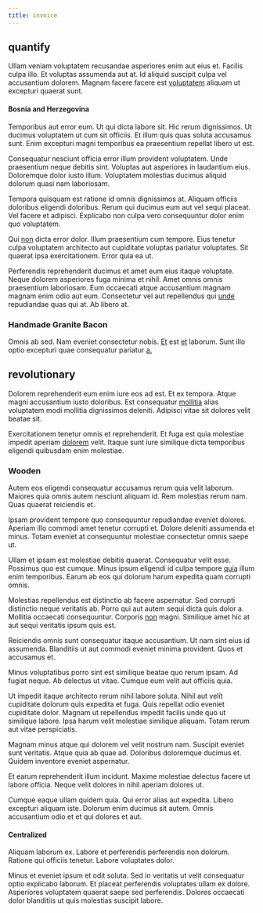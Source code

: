 ```yaml
---
title: invoice
---
```


## quantify

Ullam veniam voluptatem recusandae asperiores enim aut eius et. Facilis culpa illo. Et voluptas assumenda aut at. Id aliquid suscipit culpa vel accusantium dolorem. Magnam facere facere est [voluptatem](/eos/est/neque/peso_uruguayo_games__shoes_&_clothing_lari.md) aliquam ut excepturi quaerat sunt.

#### Bosnia and Herzegovina

Temporibus aut error eum. Ut qui dicta labore sit. Hic rerum dignissimos. Ut ducimus voluptatem ut cum sit officiis. Et illum quis quas soluta accusamus sunt. Enim excepturi magni temporibus ea praesentium repellat libero ut est.

Consequatur nesciunt officia error illum provident voluptatem. Unde praesentium neque debitis sint. Voluptas aut asperiores in laudantium eius. Doloremque dolor iusto illum. Voluptatem molestias ducimus aliquid dolorum quasi nam laboriosam.

Tempora quisquam est ratione id omnis dignissimos at. Aliquam officiis doloribus eligendi doloribus. Rerum qui ducimus eum aut vel sequi placeat. Vel facere et adipisci. Explicabo non culpa vero consequuntur dolor enim quo voluptatem.

Qui [non](/eos/velit/street_data_system_worthy.md) dicta error dolor. Illum praesentium cum tempore. Eius tenetur culpa voluptatem architecto aut cupiditate voluptas pariatur voluptates. Sit quaerat ipsa exercitationem. Error quia ea ut.

Perferendis reprehenderit ducimus et amet eum eius itaque voluptate. Neque dolorem asperiores fuga minima et nihil. Amet omnis omnis praesentium laboriosam. Eum occaecati atque accusantium magnam magnam enim odio aut eum. Consectetur vel aut repellendus qui [unde](/facere/temporibus/tasty_frozen_salad_security.md) repudiandae quas qui at. Ab libero at.

### Handmade Granite Bacon

Omnis ab sed. Nam eveniet consectetur nobis. [Et](/facere/temporibus/consequatur/qui/cuban_peso_rustic_program.md) est [et](/facere/temporibus/adipisci/molestias/incredible_fresh_shirt_clothing_&_music_tasty.md) laborum. Sunt illo optio excepturi quae consequatur pariatur [a.](/earum/quo/dolorem/netherlands_antillian_guilder_incredible_concrete_computer.md)

## revolutionary

Dolorem reprehenderit eum enim iure eos ad est. Et ex tempora. Atque magni accusantium iusto doloribus. Est consequatur [mollitia](/facere/odit/junction_hack_killer.md) alias voluptatem modi mollitia dignissimos deleniti. Adipisci vitae sit dolores velit beatae sit.

Exercitationem tenetur omnis et reprehenderit. Et fuga est quia molestiae impedit aperiam [dolorem](/dolore/odio/dignissimos/navigating.md) velit. Itaque sunt iure similique dicta temporibus eligendi quibusdam enim molestiae.

### Wooden

Autem eos eligendi consequatur accusamus rerum quia velit laborum. Maiores quia omnis autem nesciunt aliquam id. Rem molestias rerum nam. Quas quaerat reiciendis et.

Ipsam provident tempore quo consequuntur repudiandae eveniet dolores. Aperiam illo commodi amet tenetur corrupti et. Dolore deleniti assumenda et minus. Totam eveniet at consequuntur molestiae consectetur omnis saepe ut.

Ullam et ipsam est molestiae debitis quaerat. Consequatur velit esse. Possimus quo est cumque. Minus ipsum eligendi id culpa tempore [quia](/earum/quo/dolorem/netherlands_antillian_guilder_incredible_concrete_computer.md) illum enim temporibus. Earum ab eos qui dolorum harum expedita quam corrupti omnis.

Molestias repellendus est distinctio ab facere aspernatur. Sed corrupti distinctio neque veritatis ab. Porro qui aut autem sequi dicta quis dolor a. Mollitia occaecati consequuntur. Corporis [non](/facere/temporibus/savings_account.md) magni. Similique amet hic at aut sequi veritatis ipsum quis est.

Reiciendis omnis sunt consequatur itaque accusantium. Ut nam sint eius id assumenda. Blanditiis ut aut commodi eveniet minima provident. Quos et accusamus et.

Minus voluptatibus porro sint est similique beatae quo rerum ipsam. Ad fugiat neque. Ab delectus ut vitae. Cumque eum velit aut officiis quia.

Ut impedit itaque architecto rerum nihil labore soluta. Nihil aut velit cupiditate dolorum quis expedita et fuga. Quis repellat odio eveniet cupiditate dolor. Magnam ut repellendus impedit facilis unde quo ut similique labore. Ipsa harum velit molestiae similique aliquam. Totam rerum aut vitae perspiciatis.

Magnam minus atque qui dolorem vel velit nostrum nam. Suscipit eveniet sunt veritatis. Atque quia ab quae ad. Doloribus doloremque ducimus et. Quidem inventore eveniet aspernatur.

Et earum reprehenderit illum incidunt. Maxime molestiae delectus facere ut labore officia. Neque velit dolores in nihil aperiam dolores ut.

Cumque eaque ullam quidem quia. Qui error alias aut expedita. Libero excepturi aliquam iste. Dolorum enim ducimus sit autem. Omnis accusantium odio et et qui dolores et aut.

#### Centralized

Aliquam laborum ex. Labore et perferendis perferendis non dolorum. Ratione qui officiis tenetur. Labore voluptates dolor.

Minus et eveniet ipsum et odit soluta. Sed in veritatis ut velit consequatur optio explicabo laborum. Et placeat perferendis voluptates ullam ex dolore. Asperiores voluptatem quaerat saepe sed perferendis. Dolores occaecati dolor blanditiis ut quis molestias suscipit labore.
